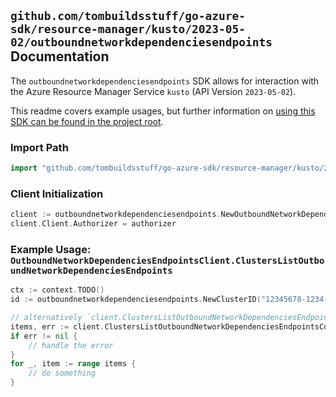 
## `github.com/tombuildsstuff/go-azure-sdk/resource-manager/kusto/2023-05-02/outboundnetworkdependenciesendpoints` Documentation

The `outboundnetworkdependenciesendpoints` SDK allows for interaction with the Azure Resource Manager Service `kusto` (API Version `2023-05-02`).

This readme covers example usages, but further information on [using this SDK can be found in the project root](https://github.com/tombuildsstuff/go-azure-sdk/tree/main/docs).

### Import Path

```go
import "github.com/tombuildsstuff/go-azure-sdk/resource-manager/kusto/2023-05-02/outboundnetworkdependenciesendpoints"
```


### Client Initialization

```go
client := outboundnetworkdependenciesendpoints.NewOutboundNetworkDependenciesEndpointsClientWithBaseURI("https://management.azure.com")
client.Client.Authorizer = authorizer
```


### Example Usage: `OutboundNetworkDependenciesEndpointsClient.ClustersListOutboundNetworkDependenciesEndpoints`

```go
ctx := context.TODO()
id := outboundnetworkdependenciesendpoints.NewClusterID("12345678-1234-9876-4563-123456789012", "example-resource-group", "clusterValue")

// alternatively `client.ClustersListOutboundNetworkDependenciesEndpoints(ctx, id)` can be used to do batched pagination
items, err := client.ClustersListOutboundNetworkDependenciesEndpointsComplete(ctx, id)
if err != nil {
	// handle the error
}
for _, item := range items {
	// do something
}
```
